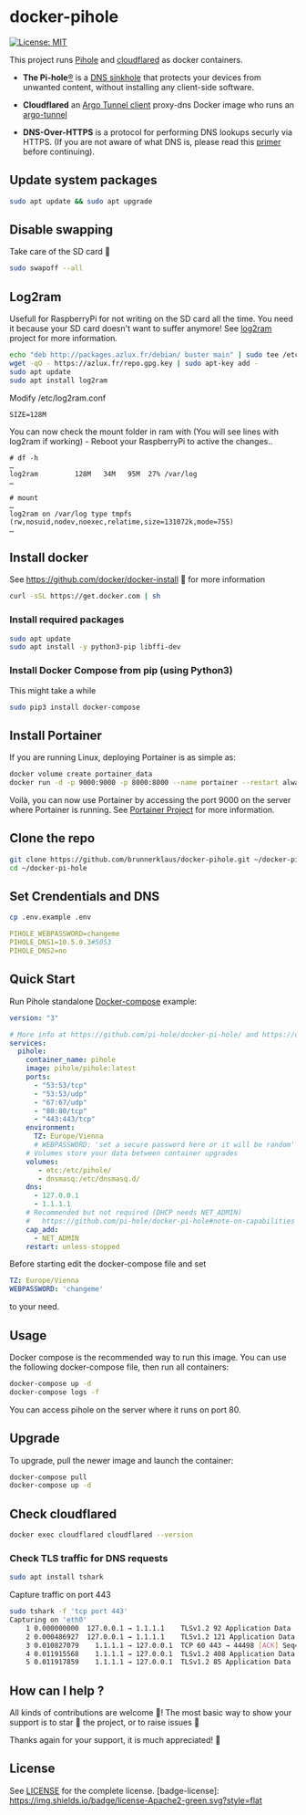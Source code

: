 docker-pihole
========
[![License: MIT](https://img.shields.io/badge/License-MIT-yellow.svg)](https://opensource.org/licenses/MIT)

This project runs [Pihole](https://github.com/pi-hole/pi-hole) and [cloudflared](https://github.com/crazy-max/docker-cloudflared) as docker containers.

- **The Pi-hole**[®](https://pi-hole.net/trademark-rules-and-brand-guidelines/) is a [DNS sinkhole](https://en.wikipedia.org/wiki/DNS_Sinkhole) that protects your devices from unwanted content, without installing any client-side software.

- **Cloudflared** an [Argo Tunnel client](https://github.com/cloudflare/cloudflared) proxy-dns Docker image who runs an [argo-tunnel](https://developers.cloudflare.com/argo-tunnel)

- **DNS-Over-HTTPS** is a protocol for performing DNS lookups securly via HTTPS. (If you are not aware of what DNS is, please read this [primer](https://developers.cloudflare.com/1.1.1.1/dns-over-tls/) before continuing).



## Update system packages
```bash
sudo apt update && sudo apt upgrade
```

## Disable swapping
Take care of the SD card :rocket:
```bash
sudo swapoff --all
```

## Log2ram
Usefull for RaspberryPi for not writing on the SD card all the time. You need it because your SD card doesn't want to suffer anymore! See [log2ram](https://github.com/azlux/log2ram) project for more information.

```bash
echo "deb http://packages.azlux.fr/debian/ buster main" | sudo tee /etc/apt/sources.list.d/azlux.list
wget -qO - https://azlux.fr/repo.gpg.key | sudo apt-key add -
sudo apt update
sudo apt install log2ram
```

Modify /etc/log2ram.conf
```
SIZE=128M
```


You can now check the mount folder in ram with (You will see lines with log2ram if working) - Reboot your RaspberryPi to active the changes..
```
# df -h
…
log2ram         128M   34M   95M  27% /var/log
…

# mount
…
log2ram on /var/log type tmpfs (rw,nosuid,nodev,noexec,relatime,size=131072k,mode=755)
…
```

## Install docker
See https://github.com/docker/docker-install 🐳 for more information
```bash
curl -sSL https://get.docker.com | sh
```

### Install required packages
```bash
sudo apt update
sudo apt install -y python3-pip libffi-dev
```

### Install Docker Compose from pip (using Python3)
This might take a while

```bash
sudo pip3 install docker-compose
```

## Install Portainer
If you are running Linux, deploying Portainer is as simple as:

```bash
docker volume create portainer_data
docker run -d -p 9000:9000 -p 8000:8000 --name portainer --restart always -v /var/run/docker.sock:/var/run/docker.sock -v portainer_data:/data portainer/portainer
```
Voilà, you can now use Portainer by accessing the port 9000 on the server where Portainer is running. See [Portainer Project](https://portainer.readthedocs.io/en/latest/deployment.html) for more information.

## Clone the repo
```bash
git clone https://github.com/brunnerklaus/docker-pihole.git ~/docker-pi-hole
cd ~/docker-pi-hole
```

## Set Crendentials and DNS
```bash
cp .env.example .env
```
```yml
PIHOLE_WEBPASSWORD=changeme
PIHOLE_DNS1=10.5.0.3#5053
PIHOLE_DNS2=no
```

## Quick Start
Run Pihole standalone
[Docker-compose](https://docs.docker.com/compose/install/) example:

```yaml
version: "3"

# More info at https://github.com/pi-hole/docker-pi-hole/ and https://docs.pi-hole.net/
services:
  pihole:
    container_name: pihole
    image: pihole/pihole:latest
    ports:
      - "53:53/tcp"
      - "53:53/udp"
      - "67:67/udp"
      - "80:80/tcp"
      - "443:443/tcp"
    environment:
      TZ: Europe/Vienna
      # WEBPASSWORD: 'set a secure password here or it will be random'
    # Volumes store your data between container upgrades
    volumes:
       - etc:/etc/pihole/
       - dnsmasq:/etc/dnsmasq.d/
    dns:
      - 127.0.0.1
      - 1.1.1.1
    # Recommended but not required (DHCP needs NET_ADMIN)
    #   https://github.com/pi-hole/docker-pi-hole#note-on-capabilities
    cap_add:
      - NET_ADMIN
    restart: unless-stopped
```

Before starting edit the docker-compose file and set
```yml
TZ: Europe/Vienna
WEBPASSWORD: 'changeme'
```
to your need.

## Usage

Docker compose is the recommended way to run this image. You can use the following docker-compose file, then run all containers:

```bash
docker-compose up -d
docker-compose logs -f
```

You can access pihole on the server where it runs on port 80.

## Upgrade

To upgrade, pull the newer image and launch the container:

```bash
docker-compose pull
docker-compose up -d
```


## Check cloudflared
```bash
docker exec cloudflared cloudflared --version
```

### Check TLS traffic for DNS requests
```bash
sudo apt install tshark
```
Capture traffic on port 443
```bash
sudo tshark -f 'tcp port 443'
Capturing on 'eth0'
    1 0.000000000  127.0.0.1 → 1.1.1.1    TLSv1.2 92 Application Data
    2 0.000486927  127.0.0.1 → 1.1.1.1    TLSv1.2 121 Application Data
    3 0.010827079    1.1.1.1 → 127.0.0.1  TCP 60 443 → 44498 [ACK] Seq=1 Ack=106 Win=67 Len=0
    4 0.011915568    1.1.1.1 → 127.0.0.1  TLSv1.2 408 Application Data
    5 0.011917859    1.1.1.1 → 127.0.0.1  TLSv1.2 85 Application Data
```

## How can I help ?

All kinds of contributions are welcome :raised_hands:! The most basic way to show your support is to star :star2: the project, or to raise issues :speech_balloon:

Thanks again for your support, it is much appreciated! :pray:

## License

See [LICENSE](LICENSE) for the complete license.
[badge-license]: https://img.shields.io/badge/license-Apache2-green.svg?style=flat
